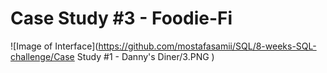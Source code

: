 # Case Study #3 - Foodie-Fi

![Image of Interface](https://github.com/mostafasamii/SQL/8-weeks-SQL-challenge/Case Study #1 - Danny's Diner/3.PNG )
